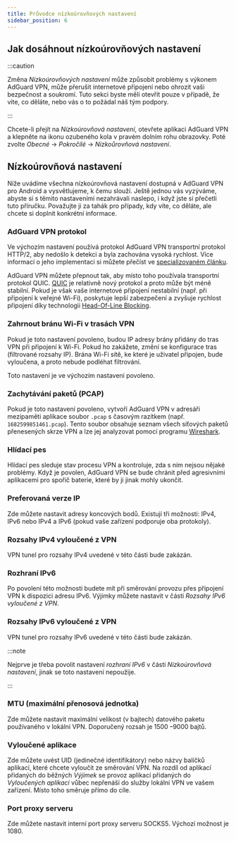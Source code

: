 ```yaml
---
title: Průvodce nízkoúrovňových nastavení
sidebar_position: 6
---
```


## Jak dosáhnout nízkoúrovňových nastavení

:::caution

Změna _Nízkoúrovňových nastavení_ může způsobit problémy s výkonem AdGuard VPN, může přerušit internetové připojení nebo ohrozit vaši bezpečnost a soukromí. Tuto sekci byste měli otevřít pouze v případě, že víte, co děláte, nebo vás o to požádal náš tým podpory.

:::

Chcete-li přejít na _Nízkoúrovňová nastavení_, otevřete aplikaci AdGuard VPN a klepněte na ikonu ozubeného kola v pravém dolním rohu obrazovky. Poté zvolte _Obecné_ → _Pokročilé_ → _Nízkoůrovňová nastavení_.

## Nízkoúrovňová nastavení

Níže uvádíme všechna nízkoúrovňová nastavení dostupná v AdGuard VPN pro Android a vysvětlujeme, k čemu slouží. Ještě jednou vás vyzýváme, abyste si s těmito nastaveními nezahrávali naslepo, i když jste si přečetli tuto příručku. Považujte ji za tahák pro případy, kdy víte, co děláte, ale chcete si doplnit konkrétní informace.

### AdGuard VPN protokol

Ve výchozím nastavení používá protokol AdGuard VPN transportní protokol HTTP/2, aby nedošlo k detekci a byla zachována vysoká rychlost. Více informací o jeho implementaci si můžete přečíst ve [specializovaném článku](/general/adguard-vpn-protocol.md).

AdGuard VPN můžete přepnout tak, aby místo toho používala transportní protokol QUIC. [QUIC](https://adguard-vpn.com/kb/general/why-adguard-vpn/#6-quic-support) je relativně nový protokol a proto může být méně stabilní. Pokud je však vaše internetové připojení nestabilní (např. při připojení k veřejné Wi-Fi), poskytuje lepší zabezpečení a zvyšuje rychlost připojení díky technologii [Head-Of-Line Blocking](https://adguard-dns.io/en/blog/dns-over-quic.html#headoflineblocking).

### Zahrnout bránu Wi-Fi v trasách VPN

Pokud je toto nastavení povoleno, budou IP adresy brány přidány do tras VPN při připojení k Wi-Fi.
Pokud ho zakážete, změní se konfigurace tras (filtrované rozsahy IP). Brána Wi-Fi sítě, ke které je uživatel připojen, bude vyloučena, a proto nebude podléhat filtrování.

Toto nastavení je ve výchozím nastavení povoleno.

### Zachytávání paketů (PCAP)

Pokud je toto nastavení povoleno, vytvoří AdGuard VPN v adresáři mezipaměti aplikace soubor `.pcap` s časovým razítkem (např. `1682599851461.pcap`). Tento soubor obsahuje seznam všech síťových paketů přenesených skrze VPN a lze jej analyzovat pomocí programu [Wireshark](https://www.wireshark.org/).

### Hlídací pes

Hlídací pes sleduje stav procesu VPN a kontroluje, zda s ním nejsou nějaké problémy. Když je povolen, AdGuard VPN se bude chránit před agresivními aplikacemi pro spořič baterie, které by ji jinak mohly ukončit.

### Preferovaná verze IP

Zde můžete nastavit adresy koncových bodů. Existují tři možnosti: IPv4, IPv6 nebo IPv4 a IPv6 (pokud vaše zařízení podporuje oba protokoly).

### Rozsahy IPv4 vyloučené z VPN

VPN tunel pro rozsahy IPv4 uvedené v této části bude zakázán.

### Rozhraní IPv6

Po povolení této možnosti budete mít při směrování provozu přes připojení VPN k dispozici adresu IPv6. Výjimky můžete nastavit v části _Rozsahy IPv6 vyloučené z VPN_.

### Rozsahy IPv6 vyloučené z VPN

VPN tunel pro rozsahy IPv6 uvedené v této části bude zakázán.

:::note

Nejprve je třeba povolit nastavení _rozhraní IPv6_ v části _Nízkoúrovňová nastavení_, jinak se toto nastavení nepoužije.

:::

### MTU (maximální přenosová jednotka)

Zde můžete nastavit maximální velikost (v bajtech) datového paketu používaného v lokální VPN. Doporučený rozsah je 1500 –9000 bajtů.

### Vyloučené aplikace

Zde můžete uvést UID (jedinečné identifikátory) nebo názvy balíčků aplikací, které chcete vyloučit ze směrování VPN.
Na rozdíl od aplikací přidaných do běžných _Výjimek_ se provoz aplikací přidaných do _Vyloučených aplikací_ vůbec nepřenáší do služby lokální VPN ve vašem zařízení. Místo toho směruje přímo do cíle.

### Port proxy serveru

Zde můžete nastavit interní port proxy serveru SOCKS5. Výchozí možnost je 1080.
